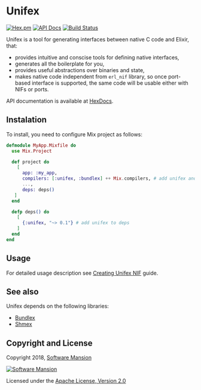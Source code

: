 # Unifex

[![Hex.pm](https://img.shields.io/hexpm/v/unifex.svg)](https://hex.pm/packages/unifex)
[![API Docs](https://img.shields.io/badge/api-docs-yellow.svg?style=flat)](https://hexdocs.pm/unifex/)
[![Build Status](https://travis-ci.com/membraneframework/unifex.svg?branch=master)](https://travis-ci.com/membraneframework/unifex)

Unifex is a tool for generating interfaces between native C code and Elixir, that:
- provides intuitive and conscise tools for defining native interfaces,
- generates all the boilerplate for you,
- provides useful abstractions over binaries and state,
- makes native code independent from `erl_nif` library, so once port-based interface is supported, the same code will be usable either with NIFs or ports.

API documentation is available at [HexDocs](https://hexdocs.pm/unifex/).

## Instalation

To install, you need to configure Mix project as follows:

```elixir
defmodule MyApp.Mixfile do
  use Mix.Project

  def project do
    [
      app: :my_app,
      compilers: [:unifex, :bundlex] ++ Mix.compilers, # add unifex and bundlex to compilers
      ...,
      deps: deps()
   ]
  end

  defp deps() do
    [
      {:unifex, "~> 0.1"} # add unifex to deps
    ]
  end
end
```

## Usage

  For detailed usage description see [Creating Unifex NIF](https://hexdocs.pm/unifex/creating_unifex_nif.html) guide.

## See also

  Unifex depends on the following libraries:
  - [Bundlex](https://github.com/membraneframework/bundlex)
  - [Shmex](https://github.com/membraneframework/shmex)

## Copyright and License

Copyright 2018, [Software Mansion](https://swmansion.com/?utm_source=git&utm_medium=readme&utm_campaign=membrane)

[![Software Mansion](https://membraneframework.github.io/static/logo/swm_logo_readme.png)](https://swmansion.com/?utm_source=git&utm_medium=readme&utm_campaign=membrane)

Licensed under the [Apache License, Version 2.0](LICENSE)
